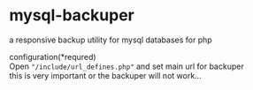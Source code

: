mysql-backuper
==============

a responsive backup utility for mysql databases for php

configuration(*requred)
<br />
Open <code>"/include/url_defines.php"</code> and set main url for backuper
<br />
this is very important or the backuper will not work...
